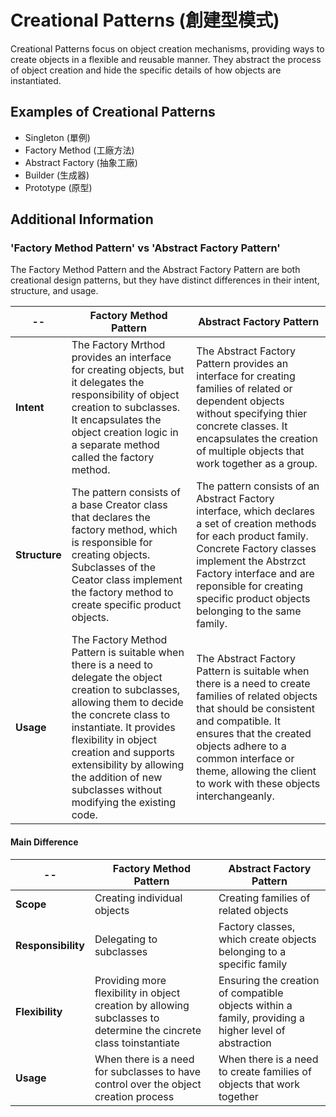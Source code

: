 # Creational Patterns (創建型模式)

Creational Patterns focus on object creation mechanisms, providing ways to create objects in a flexible and reusable manner. They abstract the process of object creation and hide the specific details of how objects are instantiated.

## Examples of Creational Patterns

- Singleton (單例)
- Factory Method (工廠方法)
- Abstract Factory (抽象工廠)
- Builder (生成器)
- Prototype (原型)

## Additional Information

### 'Factory Method Pattern' vs 'Abstract Factory Pattern'

The Factory Method Pattern and the Abstract Factory Pattern are both creational design patterns, but they have distinct differences in their intent, structure, and usage.

| -- | Factory Method Pattern | Abstract Factory Pattern |
|----|------------------------|--------------------------|
| **Intent** | The Factory Mrthod provides an interface for creating objects, but it delegates the responsibility of object creation to subclasses. It encapsulates the object creation logic in a separate method called the factory method. | The Abstract Factory Pattern provides an interface for creating families of related or dependent objects without specifying thier concrete classes. It encapsulates the creation of multiple objects that work together as a group. |
| **Structure** | The pattern consists of a base Creator class that declares the factory method, which is responsible for creating objects. Subclasses of the Ceator class implement the factory method to create specific product objects. | The pattern consists of an Abstract Factory interface, which declares a set of creation methods for each product family. Concrete Factory classes implement the Abstrzct Factory interface and are reponsible for creating specific product objects belonging to the same family. |
| **Usage** | The Factory Method Pattern is suitable when there is a need to delegate the object creation to subclasses, allowing them to decide the concrete class to instantiate. It provides flexibility in object creation and supports extensibility by allowing the addition of new subclasses without modifying the existing code. | The Abstract Factory Pattern is suitable when there is a need to create families of related objects that should be consistent and compatible. It ensures that the created objects adhere to a common interface or theme, allowing the client to work with these objects interchangeanly. |

#### Main Difference

| -- | Factory Method Pattern | Abstract Factory Pattern |
|----|------------------------|--------------------------|
| **Scope** | Creating individual objects | Creating families of related objects |
| **Responsibility** | Delegating to subclasses | Factory classes, which create objects belonging to a specific family |
| **Flexibility** | Providing more flexibility in object creation by allowing subclasses to determine the cincrete class toinstantiate | Ensuring the creation of compatible objects within a family, providing a higher level of abstraction |
| **Usage** | When there is a need for subclasses to have control over the object creation process | When there is a need to create families of objects that work together |
